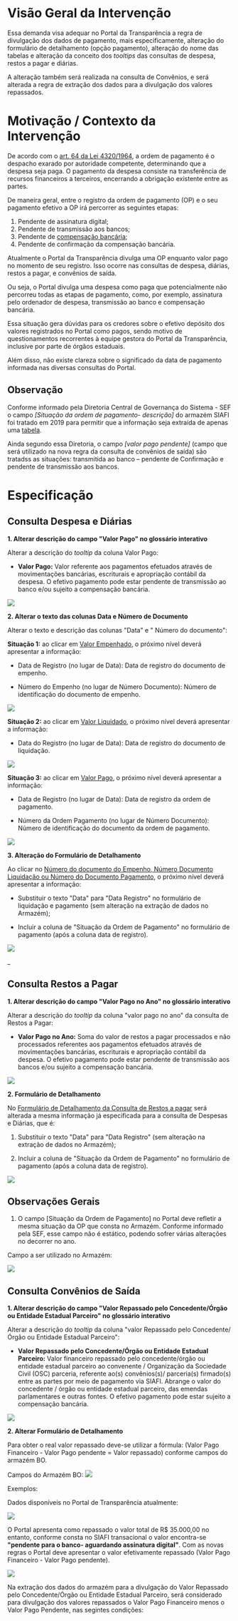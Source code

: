 
# Visão Geral da Intervenção

Essa demanda visa adequar no Portal da Transparência a regra de divulgação dos dados de pagamento, mais especificamente, alteração do formulário de detalhamento (opção pagamento), alteração do nome das tabelas e alteração da conceito dos _tooltips_ das consultas de despesa, restos a pagar e diárias.

A alteração também será realizada na consulta de Convênios, e será alterada a regra de extração dos dados para a divulgação dos valores repassados.

# Motivação / Contexto da Intervenção

De acordo com o [art. 64 da Lei 4320/1964](http://www.planalto.gov.br/ccivil_03/leis/l4320.htm#art64), a ordem de pagamento é o despacho exarado por autoridade competente, determinando que a despesa seja paga. O pagamento da despesa consiste na transferência de recursos financeiros a terceiros, encerrando a obrigação existente entre as partes.

De maneira geral, entre o registro da ordem de pagamento (OP) e o seu pagamento efetivo a OP irá percorrer as seguintes etapas:

1. Pendente de assinatura digital;
1. Pendente de transmissão aos bancos;
1. Pendente de [compensação bancária](https://contaembanco.com.br/servicos/quais-sao-os-prazos-de-compensacao-bancaria/);
1. Pendente de confirmação da compensação bancária.

Atualmente o Portal da Transparência divulga uma OP enquanto valor pago no momento de seu registro. Isso ocorre nas consultas de despesa, diárias, restos a pagar, e convênios de saída. 

Ou seja, o Portal divulga uma despesa como paga que potencialmente não percorreu todas as etapas de pagamento, como, por exemplo, assinatura pelo ordenador de despesa, transmissão ao banco e compensação bancária. 

Essa situação gera dúvidas para os credores sobre o efetivo depósito dos valores registrados no Portal como pagos, sendo motivo de questionamentos recorrentes à equipe gestora do Portal da Transparência, inclusive por parte de órgãos estaduais.

Além disso, não existe clareza sobre o significado da data de pagamento informada nas diversas consultas do Portal.

## Observação

Conforme informado pela Diretoria Central de Governança do Sistema - SEF o campo _[Situação da ordem de pagamento- descrição]_ do armazém SIAFI foi tratado em 2019 para permitir que a informação seja extraída de apenas uma [tabela](static/situacao-ordem-pagamento.docx).

Ainda segundo essa Diretoria, o campo _[valor pago pendente]_ (campo que será utilizado na nova regra da consulta de convênios de saída) são tratadss as situações: transmitida ao banco – pendente de Confirmação e pendente de transmissão aos bancos.

# Especificação

## Consulta Despesa e Diárias

__1. Alterar descrição do campo "Valor Pago" no glossário interativo__

Alterar a descrição do _tooltip_ da coluna Valor Pago:

* __Valor Pago:__ Valor referente aos pagamentos efetuados através de movimentações bancárias, escriturais e apropriação contábil da despesa. O efetivo pagamento pode estar pendente de transmissão ao banco e/ou sujeito a compensação bancária.

![](static/valor_pago.jpg)


__2. Alterar o texto das colunas Data e Número de Documento__

Alterar o texto e descrição das colunas "Data" e " Número do documento":

 __Situação 1:__ ao clicar em [Valor Empenhado](http://www.transparencia.mg.gov.br/despesa-estado/despesa/despesa-orgaos/2020/01-01-2020/31-12-2020/4009/1910/457/20/42/1264408/2771/empenhado), o próximo nível deverá apresentar a informação:

  - Data de Registro (no lugar de Data): Data de registro do documento de empenho.

  - Número do Empenho (no lugar de Número Documento): Número de identificação do documento de empenho.

  ![](static/empenho.jpg)

__Situação 2:__ ao clicar em [Valor Liquidado](http://www.transparencia.mg.gov.br/despesa-estado/despesa/despesa-orgaos/2020/01-01-2020/31-12-2020/4009/1910/457/20/42/1264408/2771/liquidado), o próximo nível deverá apresentar a informação:

  - Data do Registro (no lugar de Data): Data de registro do documento de liquidação.

  ![](static/liquidacao.jpg)

__Situação 3:__ ao clicar em [Valor Pago](http://www.transparencia.mg.gov.br/despesa-estado/despesa/despesa-orgaos/2020/01-01-2020/31-12-2020/4009/1910/457/20/42/1264408/2771/pago), o próximo nível deverá apresentar a informação:

  - Data de Registro (no lugar de Data): Data de registro da ordem de pagamento.

  - Número da Ordem Pagamento (no lugar de Número Documento): Número de identificação do documento da ordem de pagamento.

![](static/pagamentos.jpg)

__3. Alteração do Formulário de Detalhamento__

Ao clicar no [Número do documento do Empenho, Número Documento Liquidação ou Número do Documento Pagamento](http://www.transparencia.mg.gov.br/despesa-estado/despesa/despesa-orgaos/2020/01-01-2020/31-12-2020/4009/1910/457/20/42/1264408/2771/empenhado/16/12589445/0/0), o próximo nível deverá apresentar a informação:

* Substituir o texto "Data" para "Data Registro" no formulário de liquidação e pagamento (sem alteração na extração de dados no Armazém);

* Incluir a coluna de "Situação da Ordem de Pagamento" no formulário de pagamento (após a coluna data de registro).

![](static/formulario_emp_pag.jpg)

_

## Consulta Restos a Pagar

__1. Alterar descrição do campo "Valor Pago no Ano" no glossário interativo__

Alterar a descrição do _tooltip_ da coluna "valor pago no ano" da consulta de Restos a Pagar:

  - __Valor Pago no Ano:__ Soma do valor de restos a pagar processados e não processados referentes aos pagamentos efetuados através de movimentações bancárias, escriturais e apropriação contábil da despesa. O efetivo pagamento pode estar pendente de transmissão aos bancos e/ou sujeito a compensação bancária.

![](static/valorpagonoano.jpg)

__2. Formulário de Detalhamento__

No [Formulário de Detalhamento da Consulta de Restos a pagar](http://transparencia.mg.gov.br/despesa-estado/restos-a-pagar/restospagar-orgaos/2019/3853/546/42/20/3065/130/58/5933374) será alterada a mesma informação já especificada para a consulta de Despesas e Diárias, que é:

1. Substituir o texto "Data" para "Data Registro" (sem alteração na extração de dados no Armazém);

2. Incluir a coluna de "Situação da Ordem de Pagamento" no formulário de pagamento (após a coluna data de registro).

![](static/formulario_emp_pag.jpg)


## Observações Gerais

1. O campo [Situação da Ordem de Pagamento] no Portal deve refletir a mesma situação da OP que consta no Armazém. Conforme informado pela SEF, esse campo não é estático, podendo sofrer várias alterações no decorrer no ano.

Campo a ser utilizado no Armazém:

![](static/situacao-op-siafi.jpg)

## Consulta Convênios de Saída

__1. Alterar descrição do campo "Valor Repassado pelo Concedente/Órgão ou Entidade Estadual Parceiro" no glossário interativo__

Alterar a descrição do _tooltip_ da coluna "valor Repassado pelo Concedente/Órgão ou Entidade Estadual Parceiro":

  * __Valor Repassado pelo Concedente/Órgão ou Entidade Estadual Parceiro:__ Valor financeiro repassado pelo concedente/órgão ou entidade estadual parceiro ao convenente / Organização da Sociedade Civil (OSC) parceria, referente ao(s) convênios(s)/ parceria(s) firmado(s) entre as partes por meio de pagamento via SIAFI. Abrange o valor do concedente / órgão ou entidade estadual parceiro, das emendas parlamentares e outras fontes. O efetivo pagamento pode estar sujeito a compensação bancária.

![](static/valorrepassadoalter.jpg)


__2. Alterar Formulário de Detalhamento__

Para obter o real valor repassado deve-se utilizar a fórmula: (Valor Pago Financeiro - Valor Pago pendente =  Valor repassado) conforme campos do armazém BO.

Campos do Armazém BO:
![](static/valor-repassado-convenio-saida.png)

Exemplos:

Dados disponíveis no Portal de Transparência atualmente:

![](static/valor-repassado-portal.png)

O Portal apresenta como repassado o valor total de R$ 35.000,00 no entanto, conforme consta no SIAFI transacional o valor encontra-se __"pendente para o banco- aguardando assinatura digital"__. Com as novas regras o Portal deve apresentar o valor efetivamente repassado (Valor Pago Financeiro - Valor Pago pendente).

![](static/convenio-op-1547-.png)

Na extração dos dados do armazém para a divulgação do Valor Repassado pelo Concedente/Órgão ou Entidade Estadual Parceiro, será considerado para divulgação dos valores repassados o Valor Pago Financeiro menos o Valor Pago Pendente, nas segintes condições:

